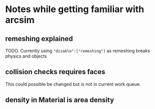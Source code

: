 # Notes while getting familiar with arcsim

## remeshing explained
TODO. Currently using `"disable":["remeshing"]` as remeshing breaks physics and objects

## collision checks requires faces
This could possible be changed but is not in current work queue.

## density in Material is area density

